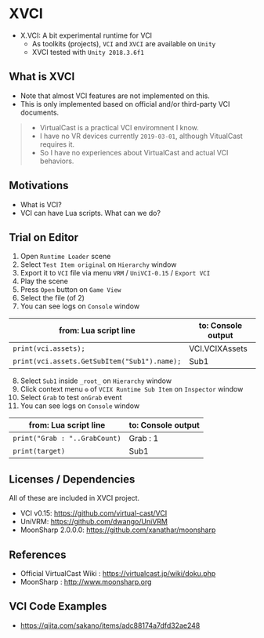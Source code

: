 # XVCI
* X.VCI: A bit experimental runtime for VCI
  * As toolkits (projects), `VCI` and `XVCI` are available on `Unity`
  * XVCI tested with `Unity 2018.3.6f1`

## What is XVCI
* Note that almost VCI features are not implemented on this.
* This is only implemented based on official and/or third-party VCI documents.

> * VirtualCast is a practical VCI enviromnent I know.
> * I have no VR devices currently `2019-03-01`, although VitualCast requires it.
> * So I have no experiences about VirtualCast and actual VCI behaviors.

## Motivations

* What is VCI?
* VCI can have Lua scripts. What can we do?

## Trial on Editor

1. Open `Runtime Loader` scene
2. Select `Test Item original` on `Hierarchy` window
3. Export it to `VCI` file via menu `VRM` / `UniVCI-0.15` / `Export VCI`
4. Play the scene
5. Press `Open` button on `Game View`
6. Select the file (of 2)
7. You can see logs on `Console` window

|from: Lua script line|to: Console output|
|--|--|
|```print(vci.assets);```|VCI.VCIXAssets|
|```print(vci.assets.GetSubItem("Sub1").name);```|Sub1|

8. Select `Sub1` inside `_root_` on `Hierarchy` window
9. Click context menu `⚙` of `VCIX Runtime Sub Item` on `Inspector` window
10. Select `Grab` to test `onGrab` event
11. You can see logs on `Console` window

|from: Lua script line|to: Console output|
|--|--|
|```print("Grab : "..GrabCount)```|Grab : 1|
|```print(target)```|Sub1|

## Licenses / Dependencies

All of these are included in XVCI project.
* VCI v0.15: https://github.com/virtual-cast/VCI
* UniVRM: https://github.com/dwango/UniVRM
* MoonSharp 2.0.0.0: https://github.com/xanathar/moonsharp

## References
* Official VirtualCast Wiki : https://virtualcast.jp/wiki/doku.php
* MoonSharp : http://www.moonsharp.org

## VCI Code Examples
* https://qiita.com/sakano/items/adc88174a7dfd32ae248
